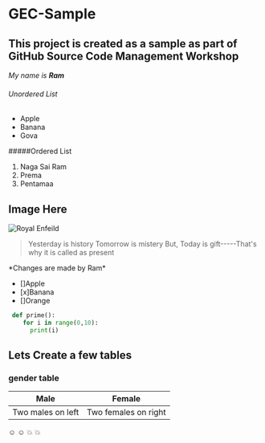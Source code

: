 # GEC-Sample
## This project is created as a sample as part of  GitHub Source Code Management Workshop

*My name is **Ram***

###### Unordered List

* Apple
* Banana
* Gova

#####Ordered List
1. Naga Sai Ram
2. Prema 
3. Pentamaa

## Image Here
![Royal Enfeild](https://lh3.googleusercontent.com/proxy/8Odox3sc_J-Tm3TIzQjqPa6FGOikTAMD72TBeS9PBYh7xE1ral-cJ_Uasjz4i71MJaMUJatWkbtsO3iVJGwwkOq0CzVRuXLgw_nXnhXai3maQjD9phgEre-FCneubXgREYsY7OgfnD_8bO5W5DpwlY2uqTW3d2HxygNSRHSUHJe5Xf4UOu8xyTlbHG8)


> Yesterday is history
> Tomorrow is mistery
> But, Today is gift-----That's why it is called as present

\*Changes are made by Ram\*
- []Apple
- [x]Banana
- []Orange

```python
 def prime():
    for i in range(0,10):
      print(i)
  ```
  
  ## Lets Create a few tables
  ### gender table
  Male|Female
  ----|----
  Two males on left|Two females on right
  
  :relaxed:
  :relaxed:
  :boom: :boom:
